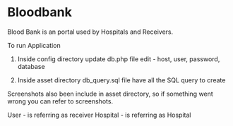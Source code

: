 # Bloodbank
Blood Bank is an portal used by  Hospitals and Receivers.

To run Application

1. Inside config directory update db.php file edit - host, user, password, database

2. Inside asset directory db_query.sql file have all the SQL query to create

Screenshots also been include in asset directory, so if something went wrong you can refer to screenshots.

User - is referring as receiver
Hospital - is referring as Hospital
